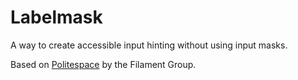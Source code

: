 Labelmask
=========

A way to create accessible input hinting without using input masks.

Based on [Politespace](https://github.com/filamentgroup/politespace) by the Filament Group.
